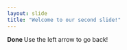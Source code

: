 ```yaml
---
layout: slide
title: "Welcome to our second slide!"
---
```

<b> Done </b>
Use the left arrow to go back!
